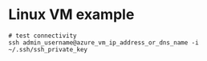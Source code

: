 # Linux VM example

```shell
# test connectivity
ssh admin_username@azure_vm_ip_address_or_dns_name -i ~/.ssh/ssh_private_key
```
